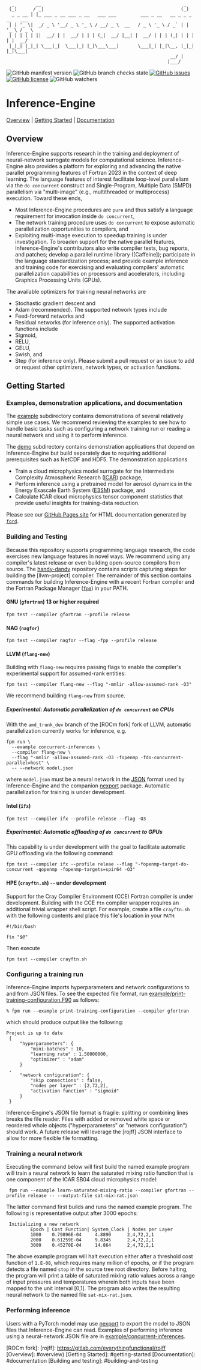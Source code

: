 
```ascii
  _        __                                                     _            
 (_)      / _|                                                   (_)           
  _ _ __ | |_ ___ _ __ ___ _ __   ___ ___         ___ _ __   __ _ _ _ __   ___ 
 | | '_ \|  _/ _ \ '__/ _ \ '_ \ / __/ _ \  __   / _ \ '_ \ / _` | | '_ \ / _ \
 | | | | | ||  __/ | |  __/ | | | (_|  __/ |__| |  __/ | | | (_| | | | | |  __/
 |_|_| |_|_| \___|_|  \___|_| |_|\___\___|       \___|_| |_|\__, |_|_| |_|\___|
                                                             __/ |             
                                                            |___/              
```

![GitHub manifest version](https://img.shields.io/github/manifest-json/v/BerkeleyLab/inference-engine)
![GitHub branch checks state](https://img.shields.io/github/checks-status/BerkeleyLab/inference-engine/main)
[![GitHub issues](https://img.shields.io/github/issues/BerkeleyLab/inference-engine)](https://github.com/BerkeleyLab/inference-engine/issues)
[![GitHub license](https://img.shields.io/github/license/BerkeleyLab/inference-engine)](https://github.com/BerkeleyLab/inference-engine)
![GitHub watchers](https://img.shields.io/github/watchers/BerkeleyLab/inference-engine?style=social)

Inference-Engine
================

[Overview](#overview) | [Getting Started](#getting-started) | [Documentation](#documentation)

Overview
--------
Inference-Engine supports research in the training and deployment of neural-network surrogate models for computational science.
Inference-Engine also provides a platform for exploring and advancing the native parallel programming features of Fortran 2023 in the context of deep learning.
The language features of interest facilitate loop-level parallelism via the `do concurrent` construct and Single-Program, Multiple Data (SMPD) parallelism via "multi-image" (e.g., multithreaded or multiprocess) execution.
Toward these ends,
* Most Inference-Engine procedures are `pure` and thus satisfy a language requirement for invocation inside `do concurrent`,
* The network training procedure uses `do concurrent` to expose automatic parallelization opportunities to compilers, and
* Exploiting multi-image execution to speedup training is under investigation.
To broaden support for the native parallel features, Inference-Engine's contributors also write compiler tests, bug reports, and patches; develop a parallel runtime library ([Caffeine]); participate in the language standardization process; and provide example inference and training code for exercising and evaluating compilers' automatic parallelization capabilities on processors and accelerators, including Graphics Processing Units (GPUs).

The available optimizers for training neural networks are
 - Stochastic gradient descent and
 - Adam (recommended).
The supported network types include
 - Feed-forward networks and
 - Residual networks (for inference only).
The supported activation functions include
 - Sigmoid,
 - RELU,
 - GELU,
 - Swish, and
 - Step (for inference only).
Please submit a pull request or an issue to add or request other optimizers, network types, or activation functions.

Getting Started
---------------

### Examples, demonstration applications, and documentation
The [example](./example) subdirectory contains demonstrations of several relatively simple use cases.
We recommend reviewing the examples to see how to handle basic tasks such as configuring a network training run or reading a neural network and using it to perform inference.

The [demo](./demo) subdirectory contains demonstration applications that depend on Inference-Engine but build separately due to requiring additional prerequisites such as NetCDF and HDF5.
The demonstration applications
 - Train a cloud microphysics model surrogate for the Intermediate Complexity Atmospheric Research ([ICAR]) package,
 - Perform inference using a pretrained model for aerosol dynamics in the Energy Exascale Earth System ([E3SM]) package, and
 - Calculate ICAR cloud microphysics tensor component statistics that provide useful insights for training-data reduction.

Please see our [GitHub Pages site] for HTML documentation generated by [`ford`].

### Building and Testing
Because this repository supports programming language research, the code exercises new language features in novel ways.
We recommend using any compiler's latest release or even building open-source compilers from source.
The [handy-dandy] repository contains scripts capturing steps for building the [llvm-project] compiler.
The remainder of this section contains commands for building Inference-Engine with a recent Fortran compiler and the Fortran Package Manager ([`fpm`]) in your PATH.

#### GNU (`gfortran`) 13 or higher required
```
fpm test --compiler gfortran --profile release
```

#### NAG (`nagfor`)
```
fpm test --compiler nagfor --flag -fpp --profile release
```

#### LLVM (`flang-new`)
Building with `flang-new` requires passing flags to enable the compiler's experimental support for assumed-rank entities:
```
fpm test --compiler flang-new --flag "-mmlir -allow-assumed-rank -O3"
```
We recommend building `flang-new` from source.

##### _Experimental:_ Automatic parallelization of `do concurrent` on CPUs
With the `amd_trunk_dev` branch of the [ROCm fork] fork of LLVM, automatic parallelization currently works for inference, e.g.
```
fpm run \
  --example concurrent-inferences \
  --compiler flang-new \
  --flag "-mmlir -allow-assumed-rank -O3 -fopenmp -fdo-concurrent-parallel=host" \
  -- --network model.json

```
where `model.json` must be a neural network in the [JSON] format used by Inference-Engine and the companion [nexport] package.
Automatic parallelization for training is under development.

#### Intel (`ifx`)
```
fpm test --compiler ifx --profile release --flag -O3
```

##### _Experimental:_ Automatic offloading of `do concurrent` to GPUs
This capability is under development with the goal to facilitate automatic GPU offloading via the following command:
```
fpm test --compiler ifx --profile releae --flag "-fopenmp-target-do-concurrent -qopenmp -fopenmp-targets=spir64 -O3"
```

#### HPE (`crayftn.sh`) -- under development
Support for the Cray Compiler Environment (CCE) Fortran compiler is under development.
Building with the CCE `ftn` compiler wrapper requires an additional trivial wrapper
shell script. For example, create a file `crayftn.sh` with the following contents and
place this file's location in your `PATH`:
```
#!/bin/bash

ftn "$@"
```
Then execute
```
fpm test --compiler crayftn.sh
```

### Configuring a training run
Inference-Engine imports hyperparameters and network configurations to and from JSON files.
To see the expected file format, run [example/print-training-configuration.F90] as follows:
```
% fpm run --example print-training-configuration --compiler gfortran
```
which should produce output like the following:
```
Project is up to date
 {
     "hyperparameters": {
         "mini-batches" : 10,
         "learning rate" : 1.50000000,
         "optimizer" : "adam"
     }
 ,
     "network configuration": {
         "skip connections" : false,
         "nodes per layer" : [2,72,2],
         "activation function" : "sigmoid"
     }
 }
```
Inference-Engine's JSON file format is fragile: splitting or combining lines breaks the file reader.
Files with added or removed white space or reordered whole objects ("hyperparameters" or "network configuration") should work.
A future release will leverage the [rojff] JSON interface to allow for more flexible file formatting.

### Training a neural network
Executing the command below will first build the named example program will train a neural network to learn the saturated mixing ratio function that is one component of the ICAR SB04 cloud microphysics model:
```
 fpm run --example learn-saturated-mixing-ratio --compiler gfortran --profile release -- --output-file sat-mix-rat.json
```
The latter command first builds and runs the named example program.
The following is representative output after 3000 epochs:
```
 Initializing a new network
         Epoch | Cost Function| System_Clock | Nodes per Layer
         1000    0.79896E-04     4.8890      2,4,72,2,1
         2000    0.61259E-04     9.8345      2,4,72,2,1
         3000    0.45270E-04     14.864      2,4,72,2,1
```
The above example program will halt execution either after a threshold cost function of `1.E-08`, which requires many million of epochs, or if the program detects a file named `stop` in the source tree root directory.
Before halting, the program will print a table of saturated mixing ratio values across a range of input pressures and temperatures wherein both inputs have been mapped to the unit interval [0,1].
The program also writes the resulting neural network to the named file `sat-mix-rat.json`.

### Performing inference
Users with a PyTorch model may use [nexport] to export the model to JSON files that Inference-Engine can read.
Examples of performing inference using a neural-network JSON file are in [example/concurrent-inferences].

[E3SM]: https://e3sm.org
[example/print-training-configuration.F90]: example/print-training-configuration.F90
[example/concurrent-inferences]: example/concurrent-inferences
[`ford`]: https://github.com/Fortran-FOSS-Programmers/ford
[`fpm`]: https://github.com/fortran-lang/fpm
[GitHub Pages site]: https://berkeleylab.github.io/inference-engine/ 
[handy-dandy]: https://github.com/rouson/handy-dandy/blob/main/src
[ICAR]: https://github.com/NCAR/icar
[JSON]: https://www.json.org/json-en.html
[nexport]: https://go.lbl.gov/nexport
[ROCm fork]:
[rojff]: https://gitlab.com/everythingfunctional/rojff
[Overview]: #overview)
[Getting Started]: #getting-started
[Documentation]: #documentation
[Building and testing]: #building-and-testing
